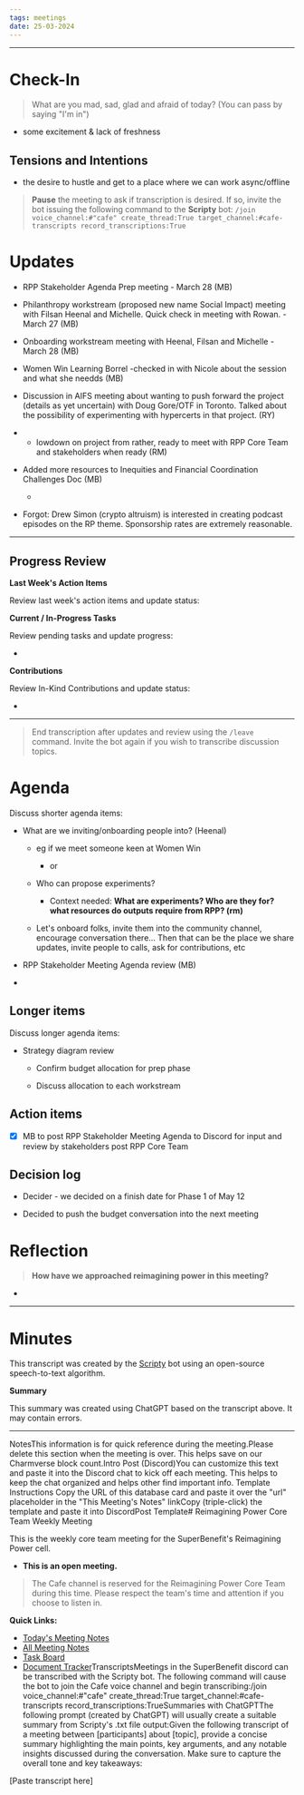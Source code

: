 ```yaml
---
tags: meetings
date: 25-03-2024
---
```


---

# Check-In

> What are you mad, sad, glad and afraid of today? (You can pass by saying "I'm in")

- some excitement & lack of freshness

## Tensions and Intentions

- the desire to hustle and get to a place where we can work async/offline

> **Pause** the meeting to ask if transcription is desired. If so, invite the bot issuing the following command to the **Scripty** bot:
> `/join voice_channel:#"cafe" create_thread:True target_channel:#cafe-transcripts record_transcriptions:True`

# Updates

- RPP Stakeholder Agenda Prep meeting  - March 28 (MB)

- Philanthropy workstream (proposed new name Social Impact) meeting with Filsan Heenal and Michelle. Quick check in meeting with Rowan. - March 27 (MB)

- Onboarding workstream meeting with Heenal, Filsan and Michelle - March 28 (MB)

- Women Win Learning Borrel -checked in with Nicole about the session and what she needds (MB)

- Discussion in AIFS meeting about wanting to push forward the project (details as yet uncertain) with Doug Gore/OTF in Toronto. Talked about the possibility of experimenting with hypercerts in that project. (RY)

-   - lowdown on project from rather, ready to meet with RPP Core Team and stakeholders when ready (RM)

- Added more resources to Inequities and Financial Coordination Challenges Doc (MB)

  -  

- Forgot: Drew Simon (crypto altruism) is interested in creating podcast episodes on the RP theme. Sponsorship rates are extremely reasonable.

---

## Progress Review

**Last Week's Action Items**

Review last week's action items and update status:

**Current / In-Progress Tasks**

Review pending tasks and update progress:

-  

**Contributions**

Review In-Kind Contributions and update status:

- 

---

> End transcription after updates and review using the `/leave` command. Invite the bot again if you wish to transcribe discussion topics.

# Agenda

Discuss shorter agenda items:

- What are we inviting/onboarding people into? (Heenal)

  - eg if we meet someone keen at Women Win

    - or  

  - Who can propose experiments?

    - Context needed: **What are experiments? Who are they for? what resources do outputs require from RPP? (rm)**

  - Let's onboard folks, invite them into the community channel, encourage conversation there... Then that can be the place we share updates, invite people to calls, ask for contributions, etc

- RPP Stakeholder Meeting Agenda review (MB) 

- 

## Longer items

Discuss longer agenda items:

- Strategy diagram review

  - Confirm budget allocation for prep phase

  - Discuss allocation to each workstream

## Action items

- [x] MB to post RPP Stakeholder Meeting Agenda to Discord for input and review by stakeholders post RPP Core Team

## Decision log

- Decider - we decided on a finish date for Phase 1 of May 12

- Decided to push the budget conversation into the next meeting

# Reflection 

> **How have we approached reimagining power in this meeting?**

- 

---

# Minutes

This transcript was created by the [Scripty](https://scripty.org/) bot using an open-source speech-to-text algorithm.

**Summary**

This summary was created using ChatGPT based on the transcript above. It may contain errors.

> <Paste summary here>

---

NotesThis information is for quick reference during the meeting.Please delete this section when the meeting is over. This helps save on our Charmverse block count.Intro Post (Discord)You can customize this text and paste it into the Discord chat to kick off each meeting. This helps to keep the chat organized and helps other find important info. Template Instructions Copy the URL of this database card and paste it over the "url" placeholder in the "This Meeting's Notes" linkCopy (triple-click) the template and paste it into DiscordPost Template# Reimagining Power Core Team Weekly Meeting

This is the weekly core team meeting for the SuperBenefit's Reimagining Power cell.

- __This is an **open** meeting.__  
> The Cafe channel is reserved for the Reimagining Power Core Team during this time. Please respect the team's time and attention if you choose to listen in.

**Quick Links:**
- [Today's Meeting Notes](url)  
- [All Meeting Notes](https://app.charmverse.io/superbenefit/meeting-notes-reimagining-power-9995214806368862)  
- [Task Board](https://app.charmverse.io/superbenefit/task-board-reimagining-power-18270894134568505)
- [Document Tracker](https://app.charmverse.io/superbenefit/documents-reimagining-power-8236079332321762)TranscriptsMeetings in the SuperBenefit discord can be transcribed with the Scripty bot. The following command will cause the bot to join the Cafe voice channel and begin transcribing:/join voice_channel:#"cafe" create_thread:True target_channel:#cafe-transcripts record_transcriptions:TrueSummaries with ChatGPTThe following prompt (created by ChatGPT) will usually create a suitable summary from Scripty's .txt file output:Given the following transcript of a meeting between [participants] about [topic], provide a concise summary highlighting the main points, key arguments, and any notable insights discussed during the conversation. Make sure to capture the overall tone and key takeaways:

[Paste transcript here]
